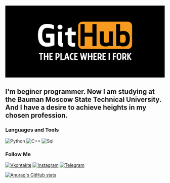 [![Header](https://github.com/TTe4eHbka/tte4ehbka/blob/main/assets/giydosh2eyny.png)](https://vk.com/tte4ehbkas)

## I'm beginer programmer. Now I am studying at the Bauman Moscow State Technical University. And I have a desire to achieve heights in my chosen profession.

### Languages and Tools
![Python](https://img.shields.io/badge/-Python-110D05?style=for-the-badge&logo=python&logoColor=EDA108)
![C++](https://img.shields.io/badge/-C++-110D05?style=for-the-badge&logo=C%2b%2b&logoColor=0070FF)
![Sql](https://img.shields.io/badge/-Sql-110D05?style=for-the-badge&logo=mysql&logoColor=FF0092)

### Follow Me
[![Vkontakte](https://img.shields.io/badge/-Vkontakte-110D05?style=for-the-badge&logo=VK&logoColor=5CA4F7)](https://vk.com/tte4ehbkas)
[![Instagram](https://img.shields.io/badge/-Instagram-110D05?style=for-the-badge&logo=instagram&logoColor=F527F0)](https://www.instagram.com/tte4ehbkas/)
[![Telegram](https://img.shields.io/badge/-Telegram-110D05?style=for-the-badge&logo=telegram&logoColor=EDA108)](https://t.me/oARCHIMEDo)

[![Anurag's GitHub stats](https://github-readme-stats.vercel.app/api?username=TTe4eHbka&show_icons=true&theme=cobalt)](https://github.com/anuraghazra/github-readme-stats)
